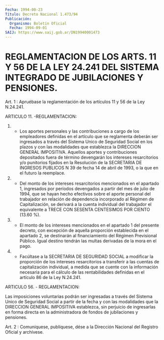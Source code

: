 ```yaml
---
Fecha: 1994-08-23
Título: Decreto Nacional 1.473/94
Publicación:
  Organismo: Boletín Oficial
  Fecha: 1994-09-01
SAIJ: https://www.saij.gob.ar/DN19940001473
---
```

# REGLAMENTACION DE LOS ARTS. 11 Y 56 DE LA LEY 24.241 DEL SISTEMA INTEGRADO DE JUBILACIONES Y PENSIONES.

<a id="1"></a>
Art.  1 : Apruébase la reglamentación de los artículos 11 y 56 de la Ley N.24.241.

ARTICULO 11. -REGLAMENTACION:

1. - Los aportes  personales  y  las contribuciones a cargo de los empleadores definidas en el artículo  que se reglamenta deberán ser ingresados a través del Sistema Unico de  Seguridad  Social  en los plazos  y  con  las modalidades que establezca la DIRECCION GENERAL IMPOSITIVA. Aquellos  aportes y contribuciones depositados fuera de término  devengarán  los  intereses  resarcitorios  y/o  punitorios fijados en la Resolución  de  la  SECRETARIA DE INGRESOS PUBLICOS N 39  de  fecha  14  de abril de 1993, o  la  que  en  el  futuro  la reemplace.

2. - Del monto de los  intereses  resarcitorios  mencionados en el apartado 1, ingresados por períodos devengados a partir  del mes de julio  de  1994,  que  se  hayan  hecho  efectivos  sobre el aporte personal  del trabajador en relación de dependencia incorporado  al Régimen de  Capitalización,  se derivará a la cuenta individual del trabajador  el  equivalente  a TRECE  CON  SESENTA  CENTESIMOS  POR CIENTO (13.60 %).

3. - El monto de los intereses  mencionados  en  el apartado 1 del presente  decreto, con excepción de aquella proporción  establecida en el apartado  2,  se  destinarán  al  financiamiento  del Régimen Previsional Público. Igual destino tendrán las multas derivadas  de la mora en el pago.

4.  - Facúltase a la SECRETARIA DE SEGURIDAD SOCIAL a modificar la proporción  de  los  intereses  resarcitorios  a  transferir  a las cuentas  de  capitalización  individual, a medida que se cuente con la información necesaria para  el  cálculo  de  las  rentabilidades definidas en el artículo 86 de la Ley N.24.241.

ARTICULO 56. - REGLAMENTACION:

Las  imposiciones voluntarias podrán ser ingresadas a  través  del Sistema  Unico  de  Seguridad Social a partir de la fecha y con las modalidades que la DIRECCION  GENERAL  IMPOSITIVA  establezca,  sin perjuicio  de  ingresarlas en forma directa en la administradora de fondos de jubilaciones y pensiones.

<a id="2"></a>
Art. 2 : Comuníquese, publíquese, dése a la Dirección Nacional del Registro Oficial y archívese.
